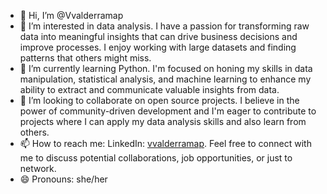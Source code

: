 - 👋 Hi, I’m @Vvalderramap
- 👀 I’m interested in data analysis. I have a passion for transforming raw data into meaningful insights that can drive business decisions and improve processes. I enjoy working with large datasets and finding patterns that others might miss.
- 🌱 I’m currently learning Python. I'm focused on honing my skills in data manipulation, statistical analysis, and machine learning to enhance my ability to extract and communicate valuable insights from data.
- 💞️ I’m looking to collaborate on open source projects. I believe in the power of community-driven development and I'm eager to contribute to projects where I can apply my data analysis skills and also learn from others.
- 📫 How to reach me: LinkedIn: [vvalderramap](https://www.linkedin.com/in/vvalderramap). Feel free to connect with me to discuss potential collaborations, job opportunities, or just to network.
- 😄 Pronouns: she/her
<!---
Vvalderramap/Vvalderramap is a ✨ special ✨ repository because its `README.md` (this file) appears on your GitHub profile.
You can click the Preview link to take a look at your changes.
--->
